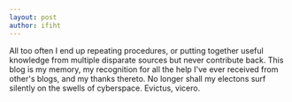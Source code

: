 ```yaml
---
layout: post
author: ifiht
---
```

All too often I end up repeating procedures, or putting together useful knowledge from multiple disparate sources but never contribute back. This blog is my memory, my recognition for all the help I've ever received from other's blogs, and my thanks thereto. No longer shall my electons surf silently on the swells of cyberspace. Evictus, vicero.
